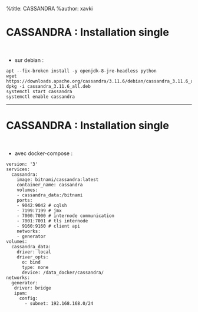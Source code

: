 %title: CASSANDRA
%author: xavki


# CASSANDRA : Installation single



<br>



* sur debian :

```
apt --fix-broken install -y openjdk-8-jre-headless python
wget https://downloads.apache.org/cassandra/3.11.6/debian/cassandra_3.11.6_all.deb
dpkg -i cassandra_3.11.6_all.deb
systemctl start cassandra
systemctl enable cassandra
```

-----------------------------------------------------------------------------------

# CASSANDRA : Installation single


<br>


* avec docker-compose :

```
version: '3'
services:
  cassandra:
    image: bitnami/cassandra:latest
    container_name: cassandra
    volumes:
    - cassandra_data:/bitnami
    ports:
    - 9042:9042 # cqlsh
    - 7199:7199 # jmx
    - 7000:7000 # internode communication
    - 7001:7001 # tls internode
    - 9160:9160 # client api
    networks:
    - generator
volumes:
  cassandra_data:
    driver: local
    driver_opts:
      o: bind
      type: none
      device: /data_docker/cassandra/
networks:
  generator:
   driver: bridge
   ipam:
     config:
       - subnet: 192.168.168.0/24
```
